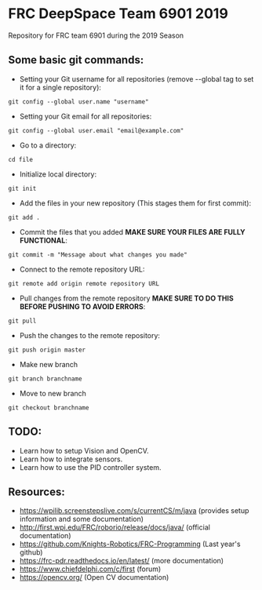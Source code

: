 # FRC DeepSpace Team 6901 2019
Repository for FRC team 6901 during the 2019 Season

## Some basic git commands:

* Setting your Git username for all repositories (remove --global tag to set it for a single repository):
```
git config --global user.name "username"
```
* Setting your Git email for all repositories:
```
git config --global user.email "email@example.com"
```
* Go to a directory:
```
cd file
```
* Initialize local directory:
```
git init
```
* Add the files in your new repository (This stages them for first commit):
```
git add .
```
* Commit the files that you added **MAKE SURE YOUR FILES ARE FULLY FUNCTIONAL**:
```
git commit -m "Message about what changes you made"
```
* Connect to the remote repository URL:
```
git remote add origin remote repository URL
```
* Pull changes from the remote repository **MAKE SURE TO DO THIS BEFORE PUSHING TO AVOID ERRORS**:
```
git pull
```
* Push the changes to the remote repository: 
```
git push origin master
```
* Make new branch 
```
git branch branchname
```
* Move to new branch 
```
git checkout branchname
```

## TODO: 
* Learn how to setup Vision and OpenCV.
* Learn how to integrate sensors.
* Learn how to use the PID controller system.

## Resources:

* https://wpilib.screenstepslive.com/s/currentCS/m/java (provides setup information and some documentation)
* http://first.wpi.edu/FRC/roborio/release/docs/java/ (official documentation)
* https://github.com/Knights-Robotics/FRC-Programming (Last year's github)
* https://frc-pdr.readthedocs.io/en/latest/ (more documentation)
* https://www.chiefdelphi.com/c/first (forum)
* https://opencv.org/ (Open CV documentation)
